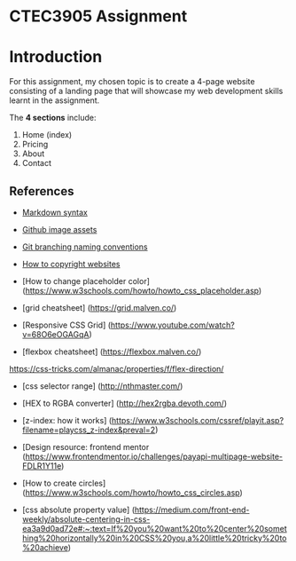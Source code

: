 # CTEC3905 Assignment

# Introduction
For this assignment, my chosen topic is to create a 4-page website consisting of a landing page that will showcase my web development skills learnt in the assignment.

The **4 sections** include:

1. Home (index)
2. Pricing
3. About
4. Contact

## References

* [Markdown syntax](https://www.markdownguide.org/basic-syntax)

* [Github image assets](https://github.com/logos)

* [Git branching naming conventions](https://codingsight.com/git-branching-naming-convention-best-practices/)

* [How to copyright websites](https://love2dev.com/blog/html-website-copyright/)

* [How to change placeholder color] (https://www.w3schools.com/howto/howto_css_placeholder.asp)

* [grid cheatsheet] (https://grid.malven.co/)

* [Responsive CSS Grid] (https://www.youtube.com/watch?v=68O6eOGAGqA)

* [flexbox cheatsheet] (https://flexbox.malven.co/)

https://css-tricks.com/almanac/properties/f/flex-direction/

* [css selector range] (http://nthmaster.com/)

* [HEX to RGBA converter] (http://hex2rgba.devoth.com/)

* [z-index: how it works] (https://www.w3schools.com/cssref/playit.asp?filename=playcss_z-index&preval=2)

* [Design resource: frontend mentor (https://www.frontendmentor.io/challenges/payapi-multipage-website-FDLR1Y11e)

* [How to create circles] (https://www.w3schools.com/howto/howto_css_circles.asp)

* [css absolute property value] (https://medium.com/front-end-weekly/absolute-centering-in-css-ea3a9d0ad72e#:~:text=If%20you%20want%20to%20center%20something%20horizontally%20in%20CSS%20you,a%20little%20tricky%20to%20achieve)

